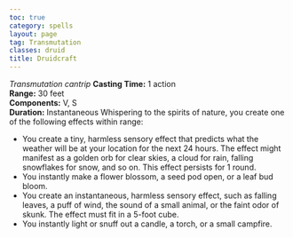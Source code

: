 ```yaml
---
toc: true
category: spells
layout: page
tag: Transmutation
classes: druid
title: Druidcraft 
---
```

_Transmutation cantrip_ 
**Casting Time:** 1 action    
**Range:** 30 feet    
**Components:** V, S    
**Duration:** Instantaneous 
Whispering to the spirits of nature, you create one of the following effects within range: 
* You create a tiny, harmless sensory effect that predicts what the weather will be at your location for the next 24 hours. The effect might manifest as a golden orb for clear skies, a cloud for rain, falling snowflakes for snow, and so on. This effect persists for 1 round. 
* You instantly make a flower blossom, a seed pod open, or a leaf bud bloom. 
* You create an instantaneous, harmless sensory effect, such as falling leaves, a puff of wind, the sound of a small animal, or the faint odor of skunk. The effect must fit in a 5-foot cube. 
* You instantly light or snuff out a candle, a torch, or a small campfire.